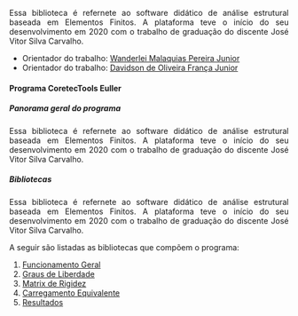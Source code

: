 <p style='text-align: justify;'>Essa biblioteca é refernete ao software didático de análise estrutural baseada em Elementos Finitos. A plataforma teve o início do seu desenvolvimento em 2020 com o trabalho de graduação do discente José Vitor Silva Carvalho.</p>
  
- Orientador do trabalho:  [Wanderlei Malaquias Pereira Junior](http://lattes.cnpq.br/2268506213083114)
- Orientador do trabalho:  [Davidson de Oliveira França Junior](http://lattes.cnpq.br/6573703999085753)

#### Programa CoretecTools Euller

##### Panorama geral do programa
<p style='text-align: justify;'>Essa biblioteca é refernete ao software didático de análise estrutural baseada em Elementos Finitos. A plataforma teve o início do seu desenvolvimento em 2020 com o trabalho de graduação do discente José Vitor Silva Carvalho.</p>

##### Bibliotecas
<p style='text-align: justify;'>Essa biblioteca é refernete ao software didático de análise estrutural baseada em Elementos Finitos. A plataforma teve o início do seu desenvolvimento em 2020 com o trabalho de graduação do discente José Vitor Silva Carvalho.</p>

A seguir são listadas as bibliotecas que compõem o programa:
1. [Funcionamento Geral](https://github.com/wmpjrufg/ANALISEMATRICIAL/LIBRARY_WORKFLOW.html)
2. [Graus de Liberdade](https://github.com/wmpjrufg/ANALISEMATRICIAL/LIBRARY_WORKFLOW.html)
3. [Matrix de Rigidez](https://wmpjrufg.github.io/ANALISEMATRICIAL/LIBRARY_MATRIX_ELEMENTS.html)
3. [Carregamento Equivalente](https://github.com/wmpjrufg/ANALISEMATRICIAL/LIBRARY_WORKFLOW.html)
4. [Resultados](https://github.com/wmpjrufg/ANALISEMATRICIAL/LIBRARY_WORKFLOW.html)
